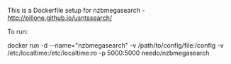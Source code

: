 This is a Dockerfile setup for nzbmegasearch - http://pillone.github.io/usntssearch/

To run:

docker run -d --name="nzbmegasearch" -v /path/to/config/file:/config -v /etc/localtime:/etc/localtime:ro -p 5000:5000 needo/nzbmegasearch
